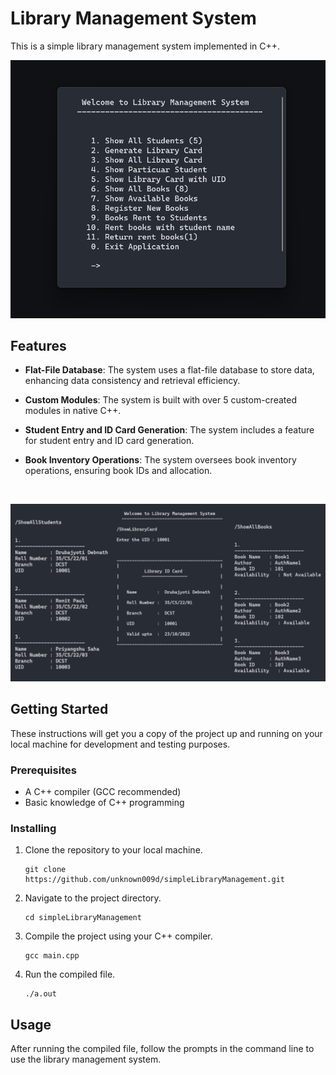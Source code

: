 # Library Management System

This is a simple library management system implemented in C++. 

![LibraryManagementSystem_Mainmenu](SC_Main.png)

## Features

- **Flat-File Database**: The system uses a flat-file database to store data, enhancing data consistency and retrieval efficiency.
- **Custom Modules**: The system is built with over 5 custom-created modules in native C++.
- **Student Entry and ID Card Generation**: The system includes a feature for student entry and ID card generation.

- **Book Inventory Operations**: The system oversees book inventory operations, ensuring book IDs and allocation.

<br>

![LibraryManagementSystem_Mainmenu](SC_Overall.png)

## Getting Started

These instructions will get you a copy of the project up and running on your local machine for development and testing purposes.

### Prerequisites

- A C++ compiler (GCC recommended)
- Basic knowledge of C++ programming

### Installing

1. Clone the repository to your local machine.
   
   ```{bash}
   git clone https://github.com/unknown009d/simpleLibraryManagement.git
   ```
3. Navigate to the project directory.
   
   ```{bash}
   cd simpleLibraryManagement
   ```
5. Compile the project using your C++ compiler.

   ```{bash}
   gcc main.cpp
   ```
6. Run the compiled file.
   
   ```{bash}
   ./a.out
   ```

## Usage

After running the compiled file, follow the prompts in the command line to use the library management system.
